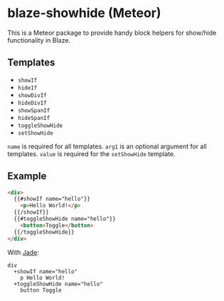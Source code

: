 blaze-showhide (Meteor)
=======================

This is a Meteor package to provide handy block helpers for show/hide functionality in Blaze.

Templates
---------

- `showIf`
- `hideIf`
- `showDivIf`
- `hideDivIf`
- `showSpanIf`
- `hideSpanIf`
- `toggleShowHide`
- `setShowHide`

`name` is required for all templates.
`arg1` is an optional argument for all templates.
`value` is required for the `setShowHide` template.

Example
-------

```HTML
<div>
  {{#showIf name="hello"}}
    <p>Hello World!</p>
  {{/showIf}}
  {{#toggleShowHide name="hello"}}
    <button>Toggle</button>
  {{/toggleShowHide}}
</div>
```

With [Jade](https://atmospherejs.com/mquandalle/jade):

```
div
  +showIf name="hello"
    p Hello World!
  +toggleShowHide name="hello"
    button Toggle
```
